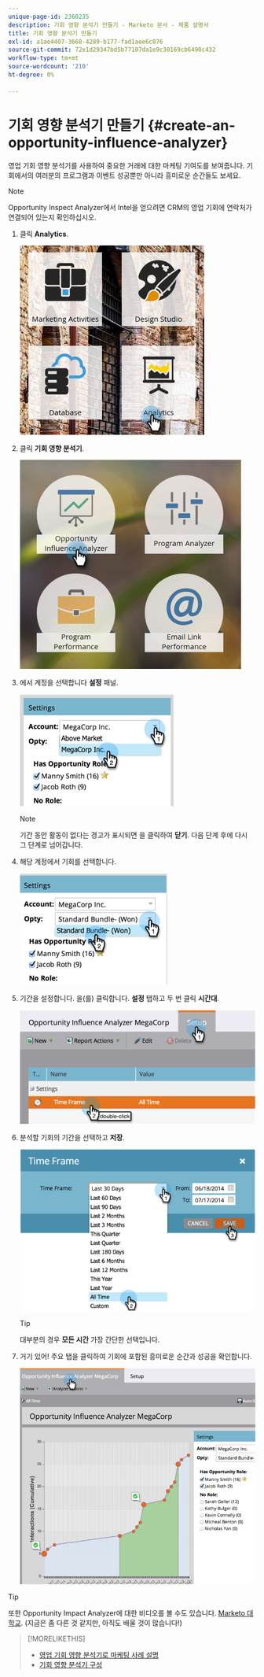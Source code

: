 ```yaml
---
unique-page-id: 2360235
description: 기회 영향 분석기 만들기 - Marketo 문서 - 제품 설명서
title: 기회 영향 분석기 만들기
exl-id: a1ae4407-3668-4289-b177-fad1aee6c876
source-git-commit: 72e1d29347bd5b77107da1e9c30169cb6490c432
workflow-type: tm+mt
source-wordcount: '210'
ht-degree: 0%

---
```


# 기회 영향 분석기 만들기 {#create-an-opportunity-influence-analyzer}

영업 기회 영향 분석기를 사용하여 중요한 거래에 대한 마케팅 기여도를 보여줍니다. 기회에서의 여러분의 프로그램과 이벤트 성공뿐만 아니라 흥미로운 순간들도 보세요.

>[!NOTE]
>
>Opportunity Inspect Analyzer에서 Intel을 얻으려면 CRM의 영업 기회에 연락처가 연결되어 있는지 확인하십시오.

1. 클릭 **Analytics**.

   ![](assets/analytics.png)

1. 클릭 **기회 영향 분석기**.

   ![](assets/two.png)

1. 에서 계정을 선택합니다 **설정** 패널.

   ![](assets/image2014-9-17-8-3a56-3a32.png)

   >[!NOTE]
   >
   >기간 동안 활동이 없다는 경고가 표시되면 을 클릭하여 **닫기**. 다음 단계 후에 다시 그 단계로 넘어갑니다.

1. 해당 계정에서 기회를 선택합니다.

   ![](assets/image2014-9-17-8-3a56-3a48.png)

1. 기간을 설정합니다. 을(를) 클릭합니다. **설정** 탭하고 두 번 클릭 **시간대**.

   ![](assets/image2014-9-17-8-3a57-3a17.png)

1. 분석할 기회의 기간을 선택하고 **저장**.

   ![](assets/image2014-9-17-8-3a57-3a27.png)

   >[!TIP]
   >
   >
   >대부분의 경우 **모든 시간** 가장 간단한 선택입니다.

1. 거기 있어! 주요 탭을 클릭하여 기회에 포함된 흥미로운 순간과 성공을 확인합니다.

   ![](assets/image2014-9-17-8-3a57-3a42.png)

>[!TIP]
>
>또한 Opportunity Impact Analyzer에 대한 비디오를 볼 수도 있습니다. [Marketo 대학교](https://learn.marketo.com). (지금은 좀 다른 것 같지만, 아직도 배울 것이 많습니다!)

>[!MORELIKETHIS]
>
>* [영업 기회 영향 분석기로 마케팅 사례 설명](/help/marketo/product-docs/reporting/revenue-cycle-analytics/opportunity-influence-analyzer/tell-the-marketing-story-with-an-opportunity-influence-analyzer.md)
>* [기회 영향 분석기 구성](/help/marketo/product-docs/reporting/revenue-cycle-analytics/opportunity-influence-analyzer/configure-an-opportunity-influence-analyzer.md)

